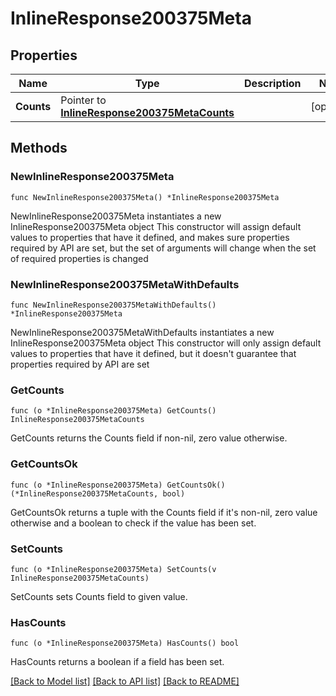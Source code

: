 # InlineResponse200375Meta

## Properties

Name | Type | Description | Notes
------------ | ------------- | ------------- | -------------
**Counts** | Pointer to [**InlineResponse200375MetaCounts**](InlineResponse200375MetaCounts.md) |  | [optional] 

## Methods

### NewInlineResponse200375Meta

`func NewInlineResponse200375Meta() *InlineResponse200375Meta`

NewInlineResponse200375Meta instantiates a new InlineResponse200375Meta object
This constructor will assign default values to properties that have it defined,
and makes sure properties required by API are set, but the set of arguments
will change when the set of required properties is changed

### NewInlineResponse200375MetaWithDefaults

`func NewInlineResponse200375MetaWithDefaults() *InlineResponse200375Meta`

NewInlineResponse200375MetaWithDefaults instantiates a new InlineResponse200375Meta object
This constructor will only assign default values to properties that have it defined,
but it doesn't guarantee that properties required by API are set

### GetCounts

`func (o *InlineResponse200375Meta) GetCounts() InlineResponse200375MetaCounts`

GetCounts returns the Counts field if non-nil, zero value otherwise.

### GetCountsOk

`func (o *InlineResponse200375Meta) GetCountsOk() (*InlineResponse200375MetaCounts, bool)`

GetCountsOk returns a tuple with the Counts field if it's non-nil, zero value otherwise
and a boolean to check if the value has been set.

### SetCounts

`func (o *InlineResponse200375Meta) SetCounts(v InlineResponse200375MetaCounts)`

SetCounts sets Counts field to given value.

### HasCounts

`func (o *InlineResponse200375Meta) HasCounts() bool`

HasCounts returns a boolean if a field has been set.


[[Back to Model list]](../README.md#documentation-for-models) [[Back to API list]](../README.md#documentation-for-api-endpoints) [[Back to README]](../README.md)


